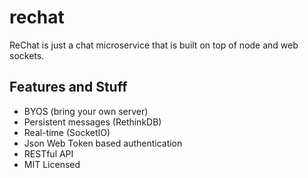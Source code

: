 # rechat

ReChat is just a chat microservice that is built on top of node and web sockets.

## Features and Stuff

* BYOS (bring your own server)
* Persistent messages (RethinkDB)
* Real-time (SocketIO)
* Json Web Token based authentication
* RESTful API
* MIT Licensed

